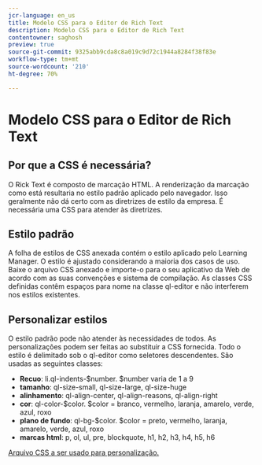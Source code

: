 ```yaml
---
jcr-language: en_us
title: Modelo CSS para o Editor de Rich Text
description: Modelo CSS para o Editor de Rich Text
contentowner: saghosh
preview: true
source-git-commit: 9325abb9cda8c8a019c9d72c1944a8284f38f83e
workflow-type: tm+mt
source-wordcount: '210'
ht-degree: 70%

---
```




# Modelo CSS para o Editor de Rich Text

## Por que a CSS é necessária?

O Rick Text é composto de marcação HTML. A renderização da marcação como está resultaria no estilo padrão aplicado pelo navegador. Isso geralmente não dá certo com as diretrizes de estilo da empresa. É necessária uma CSS para atender às diretrizes.

## Estilo padrão

A folha de estilos de CSS anexada contém o estilo aplicado pelo Learning Manager. O estilo é ajustado considerando a maioria dos casos de uso. Baixe o arquivo CSS anexado e importe-o para o seu aplicativo da Web de acordo com as suas convenções e sistema de compilação. As classes CSS definidas contêm espaços para nome na classe ql-editor e não interferem nos estilos existentes.

## Personalizar estilos

O estilo padrão pode não atender às necessidades de todos. As personalizações podem ser feitas ao substituir a CSS fornecida. Todo o estilo é delimitado sob o ql-editor como seletores descendentes. São usadas as seguintes classes:

* **Recuo**: li.ql-indents-$number. $number varia de 1 a 9
* **tamanho**: ql-size-small, ql-size-large, ql-size-huge
* **alinhamento**: ql-align-center, ql-align-reasons, ql-align-right
* **cor**: ql-color-$color. $color = branco, vermelho, laranja, amarelo, verde, azul, roxo
* **plano de fundo**: ql-bg-$color. $color = preto, vermelho, laranja, amarelo, verde, azul, roxo
* **marcas html**: p, ol, ul, pre, blockquote, h1, h2, h3, h4, h5, h6

[Arquivo CSS a ser usado para personalização.](assets/ql-headless.css)

